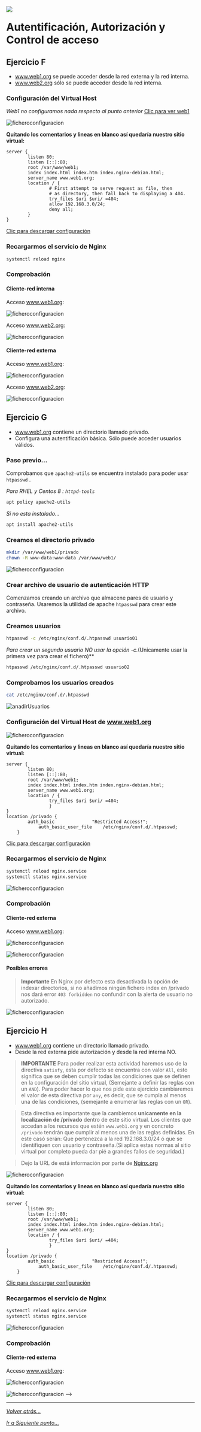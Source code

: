 <img src="../../imagenes/MI-LICENCIA88x31.png" style="float: left; margin-right: 10px;" />

# Autentificación, Autorización y Control de acceso

## Ejercicio F

- www.web1.org se puede acceder desde la red externa y la red interna.
- www.web2.org sólo se puede acceder desde la red interna.

### Configuración del Virtual Host

*Web1 no configuramos nada respecto al punto anterior* [Clic para ver web1](https://github.com/FJmonge00/nginx_SRI/blob/master/imagenes/web1.png)

![ficheroconfiguracion](../../imagenes/web2Restricciones.png)

**Quitando los comentarios y lineas en blanco así quedaría nuestro sitio virtual:**

```nginx
server {
        listen 80;
        listen [::]:80;
        root /var/www/web1;
        index index.html index.htm index.nginx-debian.html;
        server_name www.web1.org;
        location / {
                # First attempt to serve request as file, then
                # as directory, then fall back to displaying a 404.
                try_files $uri $uri/ =404;
                allow 192.168.3.0/24;
                deny all;
        }
}
```

[Clic para descargar configuración](../../ficherosConfiguracion/web2.org.EjercicioF.conf)

### Recargarmos el servicio de Nginx

```bash
systemctl reload nginx
```

### Comprobación

#### Cliente-red interna

Acceso www.web1.org:

![ficheroconfiguracion](../../imagenes/web1RectricionesInterna.jpg)

Acceso www.web2.org:

![ficheroconfiguracion](../../imagenes/web2RectricionesInterna.jpg)

#### Cliente-red externa

Acceso www.web1.org:

![ficheroconfiguracion](../../imagenes/web1Restricciones.jpg)

Acceso www.web2.org:

![ficheroconfiguracion](../../imagenes/accesoWeb2EjercicioF.jpg)

## Ejercicio G

- www.web1.org contiene un directorio llamado privado.
- Configura una autentificación básica. Sólo puede acceder usuarios válidos.

### Paso previo...

Comprobamos que ``apache2-utils`` se encuentra instalado para poder usar ``htpasswd`` .

*Para RHEL y Centos 8 : ``httpd-tools``*

```bash
apt policy apache2-utils
```
*Si no esta instalado...*

```bash
apt install apache2-utils
```

### Creamos el directorio privado

```bash
mkdir /var/www/web1/privado
chown -R www-data:www-data /var/www/web1/ 
```

![ficheroconfiguracion](../../imagenes/directorioPrivado.jpg)

### Crear archivo de usuario de autenticación HTTP

Comenzamos creando un archivo que almacene pares de usuario y contraseña. Usaremos la utilidad de apache ``htpasswd`` para crear este archivo.

### Creamos usuarios

```bash
htpasswd -c /etc/nginx/conf.d/.htpasswd usuario01
```

*Para crear un segundo usuario NO usar la opción -c.*(Unicamente usar la primera vez para crear el fichero)**

```bash
htpasswd /etc/nginx/conf.d/.htpasswd usuario02
```

### Comprobamos los usuarios creados

```bash
cat /etc/nginx/conf.d/.htpasswd
```

![anadirUsuarios](../../imagenes/anadirUsuarios.jpg)

### Configuración del Virtual Host de www.web1.org

![ficheroconfiguracion](../../imagenes/configuracionEjercicioG.png)

**Quitando los comentarios y lineas en blanco así quedaría nuestro sitio virtual:**

```nginx
server {
        listen 80;
        listen [::]:80;
        root /var/www/web1;
        index index.html index.htm index.nginx-debian.html;
        server_name www.web1.org;
        location / {
                try_files $uri $uri/ =404;
                }
}
location /privado {
		auth_basic           	"Restricted Access!";
    		auth_basic_user_file 	/etc/nginx/conf.d/.htpasswd; 
	}
```
[Clic para descargar configuración](../../ficherosConfiguracion/web1.org.EjercicioG.conf)

### Recargarmos el servicio de Nginx

```bash
systemctl reload nginx.service
systemctl status nginx.service
```
![ficheroconfiguracion](../../imagenes/servicioEjerG.png)

### Comprobación

#### Cliente-red externa

Acceso www.web1.org:

![ficheroconfiguracion](../../imagenes/accedoWeb1EjercicioG.png)

![ficheroconfiguracion](../../imagenes/accedoWeb1EjercicioG2.png)

#### Posibles errores

>**Importante** En Nginx por defecto esta desactivada la opción de indexar directorios, si no añadimos ningún fichero index en /privado nos dará error `403 forbidden` no confundir con la alerta de usuario no autorizado. 

![ficheroconfiguracion](../../imagenes/posibleError.jpg)

## Ejercicio H

- www.web1.org contiene un directorio llamado privado.
- Desde la red externa pide autorización y desde la red interna NO.

> **IMPORTANTE**
> Para poder realizar esta actividad haremos uso de la directiva ``satisfy``, esta por defecto se encuentra con valor ``All``, esto significa que se deben cumplir todas las condiciones que se definen en la configuración del sitio virtual, (Semejante a definir las reglas con un `AND`). Para poder hacer lo que nos pide este ejercicio cambiaremos el valor de esta directiva por ``any``, es decir, que se cumpla al menos una de las condiciones, (semejante a enumerar las reglas con un `OR`).

>Esta directiva es importante que la cambiemos __**unicamente en la localización de /privado**__ dentro de este sitio virtual. Los clientes que accedan a los recursos que estén ``www.web1.org`` y en concreto ``/privado`` tendrán que cumplir al menos una de las reglas definidas. En este casó serán: Que pertenezca a la red 192.168.3.0/24 ó que se identifiquen con usuario y contraseña.(Si aplica estas normas al sitio virtual por completo pueda dar pié a grandes fallos de seguridad.)

>Dejo la URL de está información por parte de [Nginx.org](http://nginx.org/en/docs/http/ngx_http_core_module.html#satisfy)

![ficheroconfiguracion](../../imagenes/configuracionEjercicioG.png)

**Quitando los comentarios y lineas en blanco así quedaría nuestro sitio virtual:**

```nginx
server {
        listen 80;
        listen [::]:80;
        root /var/www/web1;
        index index.html index.htm index.nginx-debian.html;
        server_name www.web1.org;
        location / {
                try_files $uri $uri/ =404;
                }
}
location /privado {
		auth_basic           	"Restricted Access!";
    		auth_basic_user_file 	/etc/nginx/conf.d/.htpasswd; 
	}
```
[Clic para descargar configuración](../../ficherosConfiguracion/web1.org.EjercicioG.conf)

### Recargarmos el servicio de Nginx

```bash
systemctl reload nginx.service
systemctl status nginx.service
```
![ficheroconfiguracion](../../imagenes/servicioEjerG.png)

### Comprobación

#### Cliente-red externa

Acceso www.web1.org:

![ficheroconfiguracion](../../imagenes/accedoWeb1EjercicioG.png)

![ficheroconfiguracion](../../imagenes/accedoWeb1EjercicioG2.png) -->

________________________________________
*[Volver atrás...](../CasosPracticos.md)*

*[Ir a Siguiente punto...](./seguridad.md)*
